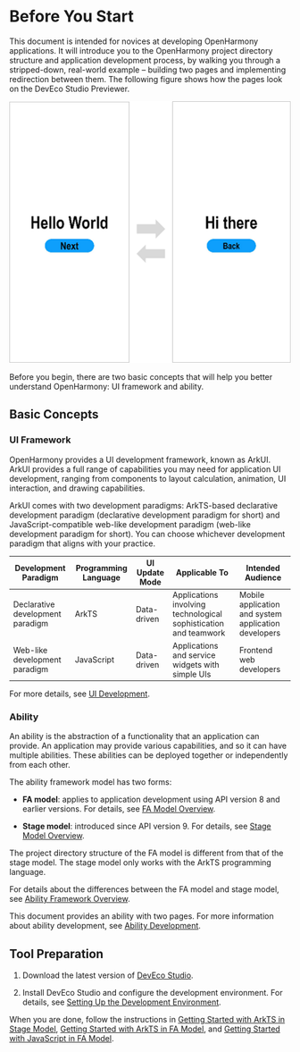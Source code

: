 # Before You Start

This document is intended for novices at developing OpenHarmony applications. It will introduce you to the OpenHarmony project directory structure and application development process, by walking you through a stripped-down, real-world example – building two pages and implementing redirection between them. The following figure shows how the pages look on the DevEco Studio Previewer.

![en-us_image_0000001364254729](figures/en-us_image_0000001364254729.png)

Before you begin, there are two basic concepts that will help you better understand OpenHarmony: UI framework and ability.


## Basic Concepts


### UI Framework

OpenHarmony provides a UI development framework, known as ArkUI. ArkUI provides a full range of capabilities you may need for application UI development, ranging from components to layout calculation, animation, UI interaction, and drawing capabilities.

ArkUI comes with two development paradigms: ArkTS-based declarative development paradigm (declarative development paradigm for short) and JavaScript-compatible web-like development paradigm (web-like development paradigm for short). You can choose whichever development paradigm that aligns with your practice.

| **Development Paradigm**| **Programming Language**| **UI Update Mode**| **Applicable To**| **Intended Audience**|
| -------- | -------- | -------- | -------- | -------- |
| Declarative development paradigm| ArkTS| Data-driven| Applications involving technological sophistication and teamwork| Mobile application and system application developers|
| Web-like development paradigm| JavaScript| Data-driven| Applications and service widgets with simple UIs| Frontend web developers|

For more details, see [UI Development](../ui/arkui-overview.md).


### Ability

An ability is the abstraction of a functionality that an application can provide. An application may provide various capabilities, and so it can have multiple abilities. These abilities can be deployed together or independently from each other.

The ability framework model has two forms:

- **FA model**: applies to application development using API version 8 and earlier versions. For details, see [FA Model Overview](../ability/fa-brief.md).

- **Stage model**: introduced since API version 9. For details, see [Stage Model Overview](../ability/stage-brief.md).

The project directory structure of the FA model is different from that of the stage model. The stage model only works with the ArkTS programming language.

For details about the differences between the FA model and stage model, see [Ability Framework Overview](../ability/ability-brief.md).

This document provides an ability with two pages. For more information about ability development, see [Ability Development](../ability/ability-brief.md).


## Tool Preparation

1. Download the latest version of [DevEco Studio](https://developer.harmonyos.com/cn/develop/deveco-studio).

2. Install DevEco Studio and configure the development environment. For details, see [Setting Up the Development Environment](https://developer.harmonyos.com/en/docs/documentation/doc-guides/ohos-setting-up-environment-0000001263160443).

When you are done, follow the instructions in [Getting Started with ArkTS in Stage Model](start-with-ets-stage.md), [Getting Started with ArkTS in FA Model](start-with-ets-fa.md), and [Getting Started with JavaScript in FA Model](start-with-js-fa.md).
